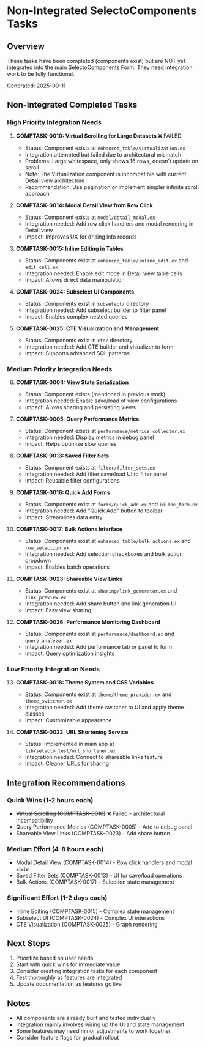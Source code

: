 # Non-Integrated SelectoComponents Tasks

## Overview
These tasks have been completed (components exist) but are NOT yet integrated into the main SelectoComponents Form. They need integration work to be fully functional.

Generated: 2025-09-11

## Non-Integrated Completed Tasks

### High Priority Integration Needs

1. **COMPTASK-0010: Virtual Scrolling for Large Datasets** ❌ FAILED
   - Status: Component exists at `enhanced_table/virtualization.ex`
   - Integration attempted but failed due to architectural mismatch
   - Problems: Large whitespace, only shows 16 rows, doesn't update on scroll
   - Note: The Virtualization component is incompatible with current Detail view architecture
   - Recommendation: Use pagination or implement simpler infinite scroll approach

2. **COMPTASK-0014: Modal Detail View from Row Click**
   - Status: Component exists at `modal/detail_modal.ex`
   - Integration needed: Add row click handlers and modal rendering in Detail view
   - Impact: Improves UX for drilling into records

3. **COMPTASK-0015: Inline Editing in Tables**
   - Status: Components exist at `enhanced_table/inline_edit.ex` and `edit_cell.ex`
   - Integration needed: Enable edit mode in Detail view table cells
   - Impact: Allows direct data manipulation

4. **COMPTASK-0024: Subselect UI Components**
   - Status: Components exist in `subselect/` directory
   - Integration needed: Add subselect builder to filter panel
   - Impact: Enables complex nested queries

5. **COMPTASK-0025: CTE Visualization and Management**
   - Status: Components exist in `cte/` directory
   - Integration needed: Add CTE builder and visualizer to form
   - Impact: Supports advanced SQL patterns

### Medium Priority Integration Needs

6. **COMPTASK-0004: View State Serialization**
   - Status: Component exists (mentioned in previous work)
   - Integration needed: Enable save/load of view configurations
   - Impact: Allows sharing and persisting views

7. **COMPTASK-0005: Query Performance Metrics**
   - Status: Component exists at `performance/metrics_collector.ex`
   - Integration needed: Display metrics in debug panel
   - Impact: Helps optimize slow queries

8. **COMPTASK-0013: Saved Filter Sets**
   - Status: Component exists at `filter/filter_sets.ex`
   - Integration needed: Add filter save/load UI to filter panel
   - Impact: Reusable filter configurations

9. **COMPTASK-0016: Quick Add Forms**
   - Status: Components exist at `forms/quick_add.ex` and `inline_form.ex`
   - Integration needed: Add "Quick Add" button to toolbar
   - Impact: Streamlines data entry

10. **COMPTASK-0017: Bulk Actions Interface**
    - Status: Components exist at `enhanced_table/bulk_actions.ex` and `row_selection.ex`
    - Integration needed: Add selection checkboxes and bulk action dropdown
    - Impact: Enables batch operations

11. **COMPTASK-0023: Shareable View Links**
    - Status: Components exist at `sharing/link_generator.ex` and `link_preview.ex`
    - Integration needed: Add share button and link generation UI
    - Impact: Easy view sharing

12. **COMPTASK-0026: Performance Monitoring Dashboard**
    - Status: Components exist at `performance/dashboard.ex` and `query_analyzer.ex`
    - Integration needed: Add performance tab or panel to form
    - Impact: Query optimization insights

### Low Priority Integration Needs

13. **COMPTASK-0018: Theme System and CSS Variables**
    - Status: Components exist at `theme/theme_provider.ex` and `theme_switcher.ex`
    - Integration needed: Add theme switcher to UI and apply theme classes
    - Impact: Customizable appearance

14. **COMPTASK-0022: URL Shortening Service**
    - Status: Implemented in main app at `lib/selecto_test/url_shortener.ex`
    - Integration needed: Connect to shareable links feature
    - Impact: Cleaner URLs for sharing

## Integration Recommendations

### Quick Wins (1-2 hours each)
- ~~Virtual Scrolling (COMPTASK-0010)~~ ❌ Failed - architectural incompatibility
- Query Performance Metrics (COMPTASK-0005) - Add to debug panel
- Shareable View Links (COMPTASK-0023) - Add share button

### Medium Effort (4-8 hours each)
- Modal Detail View (COMPTASK-0014) - Row click handlers and modal state
- Saved Filter Sets (COMPTASK-0013) - UI for save/load operations
- Bulk Actions (COMPTASK-0017) - Selection state management

### Significant Effort (1-2 days each)
- Inline Editing (COMPTASK-0015) - Complex state management
- Subselect UI (COMPTASK-0024) - Complex UI interactions
- CTE Visualization (COMPTASK-0025) - Graph rendering

## Next Steps

1. Prioritize based on user needs
2. Start with quick wins for immediate value
3. Consider creating integration tasks for each component
4. Test thoroughly as features are integrated
5. Update documentation as features go live

## Notes
- All components are already built and tested individually
- Integration mainly involves wiring up the UI and state management
- Some features may need minor adjustments to work together
- Consider feature flags for gradual rollout